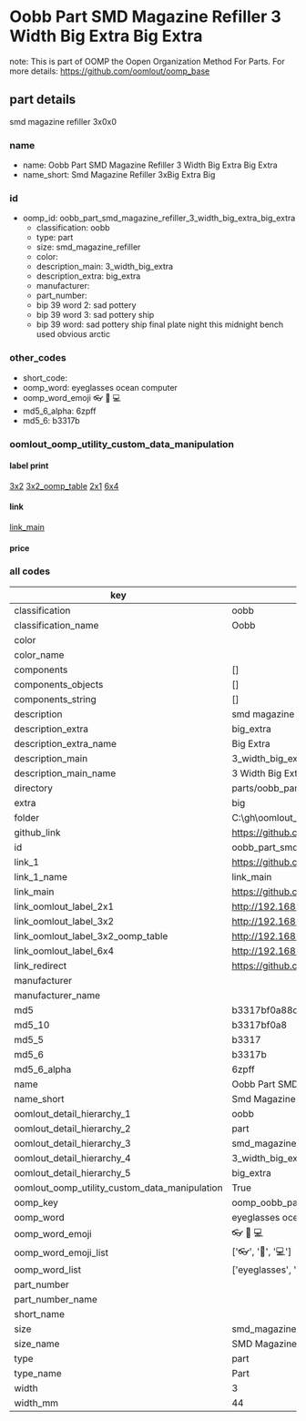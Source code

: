 # Oobb Part SMD Magazine Refiller 3 Width Big Extra Big Extra  

note: This is part of OOMP the Oopen Organization Method For Parts. For more details: https://github.com/oomlout/oomp_base

##  part details
  



smd magazine refiller 3x0x0



### name
* name: Oobb Part SMD Magazine Refiller 3 Width Big Extra Big Extra
* name_short: Smd Magazine Refiller 3xBig Extra Big
### id
* oomp_id: oobb_part_smd_magazine_refiller_3_width_big_extra_big_extra
  * classification: oobb
  * type: part
  * size: smd_magazine_refiller
  * color: 
  * description_main: 3_width_big_extra
  * description_extra: big_extra
  * manufacturer: 
  * part_number: 
  * bip 39 word 2: sad pottery
  * bip 39 word 3: sad pottery ship
  * bip 39 word: sad pottery ship final plate night this midnight bench used obvious arctic

### other_codes
* short_code: 
* oomp_word: eyeglasses ocean computer
* oomp_word_emoji :eyeglasses: :ocean: :computer:
* md5_6_alpha: 6zpff
* md5_6: b3317b






### oomlout_oomp_utility_custom_data_manipulation
#### label print
[3x2](http://192.168.1.245:1112/?label=oomp%206zpff)
[3x2_oomp_table](http://192.168.1.108:1112/?label=oomp%206zpff)
[2x1](http://192.168.1.242:1112/?label=oomp%206zpff)
[6x4](http://192.168.1.55:1112/?label=oomp%206zpff)    

#### link

[link_main](https://github.com/oomlout/oomlout_oobb_version_4_generated_parts/tree/main/navigation_oomp/oobb/part/smd_magazine_refiller/3_width_big_extra/big_extra/part)                              

#### price







### all codes 
| key | value |  
| --- | --- |  
| classification | oobb |  
| classification_name | Oobb |  
| color |  |  
| color_name |  |  
| components | [] |  
| components_objects | [] |  
| components_string | [] |  
| description | smd magazine refiller 3x0x0 |  
| description_extra | big_extra |  
| description_extra_name | Big Extra |  
| description_main | 3_width_big_extra |  
| description_main_name | 3 Width Big Extra |  
| directory | parts/oobb_part_smd_magazine_refiller_3_width_big_extra_big_extra |  
| extra | big |  
| folder | C:\gh\oomlout_oobb_version_4_generated_parts\parts\oobb_part_smd_magazine_refiller_3_width_big_extra_big_extra |  
| github_link | https://github.com/oomlout/oomlout_oomp_part_src/tree/main/parts/oobb_part_smd_magazine_refiller_3_width_big_extra_big_extra |  
| id | oobb_part_smd_magazine_refiller_3_width_big_extra_big_extra |  
| link_1 | https://github.com/oomlout/oomlout_oobb_version_4_generated_parts/tree/main/navigation_oomp/oobb/part/smd_magazine_refiller/3_width_big_extra/big_extra/part |  
| link_1_name | link_main |  
| link_main | https://github.com/oomlout/oomlout_oobb_version_4_generated_parts/tree/main/navigation_oomp/oobb/part/smd_magazine_refiller/3_width_big_extra/big_extra/part |  
| link_oomlout_label_2x1 | http://192.168.1.242:1112/?label=oomp%206zpff |  
| link_oomlout_label_3x2 | http://192.168.1.245:1112/?label=oomp%206zpff |  
| link_oomlout_label_3x2_oomp_table | http://192.168.1.108:1112/?label=oomp%206zpff |  
| link_oomlout_label_6x4 | http://192.168.1.55:1112/?label=oomp%206zpff |  
| link_redirect | https://github.com/oomlout/oomlout_oobb_version_4_generated_parts/tree/main/parts/oobb_smd_magazine_refiller_03_ex_big |  
| manufacturer |  |  
| manufacturer_name |  |  
| md5 | b3317bf0a88c7c1a565315698c2a3ded |  
| md5_10 | b3317bf0a8 |  
| md5_5 | b3317 |  
| md5_6 | b3317b |  
| md5_6_alpha | 6zpff |  
| name | Oobb Part SMD Magazine Refiller 3 Width Big Extra Big Extra |  
| name_short | Smd Magazine Refiller 3xBig Extra Big |  
| oomlout_detail_hierarchy_1 | oobb |  
| oomlout_detail_hierarchy_2 | part |  
| oomlout_detail_hierarchy_3 | smd_magazine_refiller |  
| oomlout_detail_hierarchy_4 | 3_width_big_extra |  
| oomlout_detail_hierarchy_5 | big_extra |  
| oomlout_oomp_utility_custom_data_manipulation | True |  
| oomp_key | oomp_oobb_part_smd_magazine_refiller_3_width_big_extra_big_extra |  
| oomp_word | eyeglasses ocean computer |  
| oomp_word_emoji | :eyeglasses: :ocean: :computer: |  
| oomp_word_emoji_list | [':eyeglasses:', ':ocean:', ':computer:'] |  
| oomp_word_list | ['eyeglasses', 'ocean', 'computer'] |  
| part_number |  |  
| part_number_name |  |  
| short_name |  |  
| size | smd_magazine_refiller |  
| size_name | SMD Magazine Refiller |  
| type | part |  
| type_name | Part |  
| width | 3 |  
| width_mm | 44 |  
